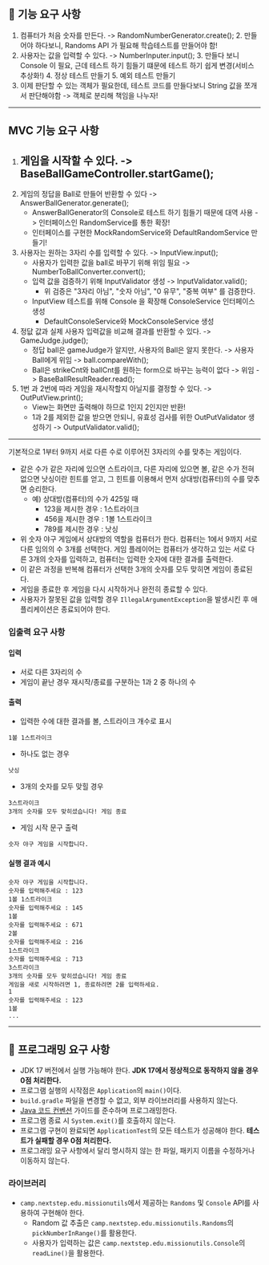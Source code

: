 ## 🚀 기능 요구 사항

1. 컴퓨터가 처음 숫자를 만든다. -> RandomNumberGenerator.create();
   2. 만들어야 하다보니, Randoms API 가 필요해 학습테스트를 만들어야 함!
2. 사용자는 값을 입력할 수 있다. -> NumberInputer.input();
   3. 만들다 보니 Console 이 필요, 근데 테스트 하기 힘들기 떄문에 테스트 하기 쉽게 변경(서비스 추상화!)
   4. 정상 테스트 만들기
   5. 예외 테스트 만들기
3. 이제 판단할 수 있는 객체가 필요한데, 테스트 코드를 만들다보니 String 값을 쪼개서 판단해야함 -> 객체로 분리해 책임을 나누자!

-------------------------------------------------------------------------------------------------------
## MVC 기능 요구 사항
1. 게임을 시작할 수 있다. -> BaseBallGameController.startGame();
   - 
2. 게임의 정답을 Ball로 만들어 반환할 수 있다 -> AnswerBallGenerator.generate();
    - AnswerBallGenerator의 Console로 테스트 하기 힘들기 때문에 대역 사용 -> 인터페이스인 RandomService를 통한 확장!
    - 인터페이스를 구현한 MockRandomService와 DefaultRandomService 만들기!
3. 사용자는 원하는 3자리 수를 입력할 수 있다. -> InputView.input();
    - 사용자가 입력한 값을 ball로 바꾸기 위해 위임 필요 -> NumberToBallConverter.convert();
    - 입력 값을 검증하기 위해 InputValidator 생성 -> InputValidator.valid();
      - 위 검증은 "3자리 아님", "숫자 아님", "0 유무", "중복 여부" 를 검증한다.
    - InputView 테스트를 위해 Console 을 확장해 ConsoleService 인터페이스 생성
      - DefaultConsoleService와 MockConsoleService 생성
4. 정닶 값과 실제 사용자 입력값을 비교해 결과를 반환할 수 있다. -> GameJudge.judge();
   - 정답 ball은 gameJudge가 알지만, 사용자의 Ball은 알지 못한다. -> 사용자 Ball에게 위임 -> ball.compareWith();
   - Ball은 strikeCnt와 ballCnt를 원하는 form으로 바꾸는 능력이 없다 -> 위임 -> BaseBallResultReader.read();
5. 1번 과 2번에 따라 게임을 재시작할지 아닐지를 결정할 수 있다. -> OutPutView.print();
   - View는 화면만 출력해야 하므로 1인지 2인지만 반환!
   - 1과 2를 제외한 값을 받으면 안되니, 유효성 검사를 위한 OutPutValidator 생성하기 -> OutputValidator.valid();












--------------------------------------------------------------------------------------------------------
기본적으로 1부터 9까지 서로 다른 수로 이루어진 3자리의 수를 맞추는 게임이다.

- 같은 수가 같은 자리에 있으면 스트라이크, 다른 자리에 있으면 볼, 같은 수가 전혀 없으면 낫싱이란 힌트를 얻고, 그 힌트를 이용해서 먼저 상대방(컴퓨터)의 수를 맞추면 승리한다.
    - 예) 상대방(컴퓨터)의 수가 425일 때
        - 123을 제시한 경우 : 1스트라이크
        - 456을 제시한 경우 : 1볼 1스트라이크
        - 789를 제시한 경우 : 낫싱
- 위 숫자 야구 게임에서 상대방의 역할을 컴퓨터가 한다. 컴퓨터는 1에서 9까지 서로 다른 임의의 수 3개를 선택한다. 게임 플레이어는 컴퓨터가 생각하고 있는 서로 다른 3개의 숫자를 입력하고, 컴퓨터는 입력한 숫자에 대한
  결과를 출력한다.
- 이 같은 과정을 반복해 컴퓨터가 선택한 3개의 숫자를 모두 맞히면 게임이 종료된다.
- 게임을 종료한 후 게임을 다시 시작하거나 완전히 종료할 수 있다.
- 사용자가 잘못된 값을 입력할 경우 `IllegalArgumentException`을 발생시킨 후 애플리케이션은 종료되어야 한다.

### 입출력 요구 사항

#### 입력

- 서로 다른 3자리의 수
- 게임이 끝난 경우 재시작/종료를 구분하는 1과 2 중 하나의 수

#### 출력

- 입력한 수에 대한 결과를 볼, 스트라이크 개수로 표시

```
1볼 1스트라이크
```

- 하나도 없는 경우

```
낫싱
```

- 3개의 숫자를 모두 맞힐 경우

```
3스트라이크
3개의 숫자를 모두 맞히셨습니다! 게임 종료
```

- 게임 시작 문구 출력

```
숫자 야구 게임을 시작합니다.
``` 

#### 실행 결과 예시

```
숫자 야구 게임을 시작합니다.
숫자를 입력해주세요 : 123
1볼 1스트라이크
숫자를 입력해주세요 : 145
1볼
숫자를 입력해주세요 : 671
2볼
숫자를 입력해주세요 : 216
1스트라이크
숫자를 입력해주세요 : 713
3스트라이크
3개의 숫자를 모두 맞히셨습니다! 게임 종료
게임을 새로 시작하려면 1, 종료하려면 2를 입력하세요.
1
숫자를 입력해주세요 : 123
1볼
...
```

---

## 🎯 프로그래밍 요구 사항

- JDK 17 버전에서 실행 가능해야 한다. **JDK 17에서 정상적으로 동작하지 않을 경우 0점 처리한다.**
- 프로그램 실행의 시작점은 `Application`의 `main()`이다.
- `build.gradle` 파일을 변경할 수 없고, 외부 라이브러리를 사용하지 않는다.
- [Java 코드 컨벤션](https://github.com/woowacourse/woowacourse-docs/tree/master/styleguide/java) 가이드를 준수하며 프로그래밍한다.
- 프로그램 종료 시 `System.exit()`를 호출하지 않는다.
- 프로그램 구현이 완료되면 `ApplicationTest`의 모든 테스트가 성공해야 한다. **테스트가 실패할 경우 0점 처리한다.**
- 프로그래밍 요구 사항에서 달리 명시하지 않는 한 파일, 패키지 이름을 수정하거나 이동하지 않는다.

### 라이브러리

- `camp.nextstep.edu.missionutils`에서 제공하는 `Randoms` 및 `Console` API를 사용하여 구현해야 한다.
    - Random 값 추출은 `camp.nextstep.edu.missionutils.Randoms`의 `pickNumberInRange()`를 활용한다.
    - 사용자가 입력하는 값은 `camp.nextstep.edu.missionutils.Console`의 `readLine()`을 활용한다.
